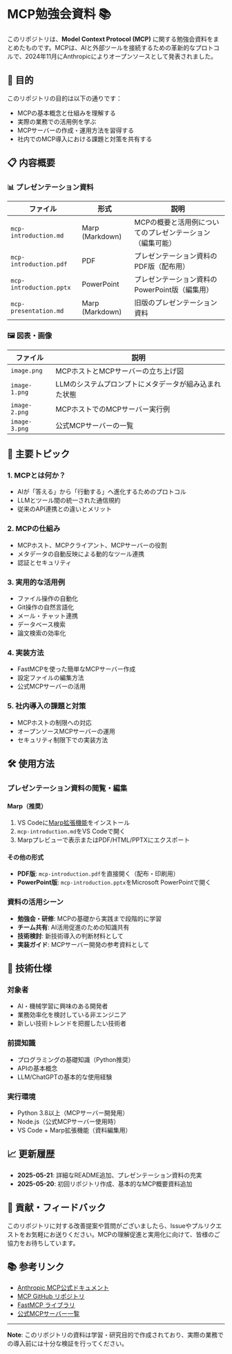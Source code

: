 # MCP勉強会資料 📚

このリポジトリは、**Model Context Protocol (MCP)** に関する勉強会資料をまとめたものです。MCPは、AIと外部ツールを接続するための革新的なプロトコルで、2024年11月にAnthropicによりオープンソースとして発表されました。

## 🎯 目的

このリポジトリの目的は以下の通りです：

- MCPの基本概念と仕組みを理解する
- 実際の業務での活用例を学ぶ  
- MCPサーバーの作成・運用方法を習得する
- 社内でのMCP導入における課題と対策を共有する

## 📋 内容概要

### 📊 プレゼンテーション資料

| ファイル | 形式 | 説明 |
|---------|------|------|
| `mcp-introduction.md` | Marp (Markdown) | MCPの概要と活用例についてのプレゼンテーション（編集可能） |
| `mcp-introduction.pdf` | PDF | プレゼンテーション資料のPDF版（配布用） |
| `mcp-introduction.pptx` | PowerPoint | プレゼンテーション資料のPowerPoint版（編集用） |
| `mcp-presentation.md` | Marp (Markdown) | 旧版のプレゼンテーション資料 |

### 🖼️ 図表・画像

| ファイル | 説明 |
|---------|------|
| `image.png` | MCPホストとMCPサーバーの立ち上げ図 |
| `image-1.png` | LLMのシステムプロンプトにメタデータが組み込まれた状態 |
| `image-2.png` | MCPホストでのMCPサーバー実行例 |
| `image-3.png` | 公式MCPサーバーの一覧 |

## 🚀 主要トピック

### 1. MCPとは何か？
- AIが「答える」から「行動する」へ進化するためのプロトコル
- LLMとツール間の統一された通信規約
- 従来のAPI連携との違いとメリット

### 2. MCPの仕組み
- MCPホスト、MCPクライアント、MCPサーバーの役割
- メタデータの自動反映による動的なツール連携
- 認証とセキュリティ

### 3. 実用的な活用例
- ファイル操作の自動化
- Git操作の自然言語化
- メール・チャット連携
- データベース検索
- 論文検索の効率化

### 4. 実装方法
- FastMCPを使った簡単なMCPサーバー作成
- 設定ファイルの編集方法
- 公式MCPサーバーの活用

### 5. 社内導入の課題と対策
- MCPホストの制限への対応
- オープンソースMCPサーバーの運用
- セキュリティ制限下での実装方法

## 🛠️ 使用方法

### プレゼンテーション資料の閲覧・編集

#### Marp（推奨）
1. VS Codeに[Marp拡張機能](https://marketplace.visualstudio.com/items?itemName=marp-team.marp-vscode)をインストール
2. `mcp-introduction.md`をVS Codeで開く
3. Marpプレビューで表示またはPDF/HTML/PPTXにエクスポート

#### その他の形式
- **PDF版**: `mcp-introduction.pdf`を直接開く（配布・印刷用）
- **PowerPoint版**: `mcp-introduction.pptx`をMicrosoft PowerPointで開く

### 資料の活用シーン

- **勉強会・研修**: MCPの基礎から実践まで段階的に学習
- **チーム共有**: AI活用促進のための知識共有
- **技術検討**: 新技術導入の判断材料として
- **実装ガイド**: MCPサーバー開発の参考資料として

## 🔧 技術仕様

### 対象者
- AI・機械学習に興味のある開発者
- 業務効率化を検討している非エンジニア
- 新しい技術トレンドを把握したい技術者

### 前提知識
- プログラミングの基礎知識（Python推奨）
- APIの基本概念
- LLM/ChatGPTの基本的な使用経験

### 実行環境
- Python 3.8以上（MCPサーバー開発用）
- Node.js（公式MCPサーバー使用時）
- VS Code + Marp拡張機能（資料編集用）

## 📈 更新履歴

- **2025-05-21**: 詳細なREADME追加、プレゼンテーション資料の充実
- **2025-05-20**: 初回リポジトリ作成、基本的なMCP概要資料追加

## 🤝 貢献・フィードバック

このリポジトリに対する改善提案や質問がございましたら、Issueやプルリクエストをお気軽にお送りください。MCPの理解促進と実用化に向けて、皆様のご協力をお待ちしています。

## 📚 参考リンク

- [Anthropic MCP公式ドキュメント](https://docs.anthropic.com/claude/docs/mcp)
- [MCP GitHub リポジトリ](https://github.com/modelcontextprotocol)
- [FastMCP ライブラリ](https://github.com/jlowin/fastmcp)
- [公式MCPサーバー一覧](https://github.com/modelcontextprotocol/servers)

---

**Note**: このリポジトリの資料は学習・研究目的で作成されており、実際の業務での導入前には十分な検証を行ってください。